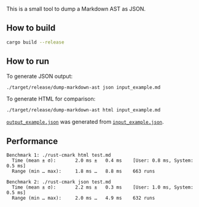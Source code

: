 This is a small tool to dump a Markdown AST as JSON.

## How to build

```sh
cargo build --release
```

## How to run

To generate JSON output:

```sh
./target/release/dump-markdown-ast json input_example.md
```

To generate HTML for comparison:

```sh
./target/release/dump-markdown-ast html input_example.md
```

[`output_example.json`](output_example.json) was generated from [`input_example.json`](input_example.md).

## Performance

```
Benchmark 1: ./rust-cmark html test.md
  Time (mean ± σ):       2.0 ms ±   0.4 ms    [User: 0.8 ms, System: 0.5 ms]
  Range (min … max):     1.8 ms …   8.8 ms    663 runs

Benchmark 2: ./rust-cmark json test.md
  Time (mean ± σ):       2.2 ms ±   0.3 ms    [User: 1.0 ms, System: 0.5 ms]
  Range (min … max):     2.0 ms …   4.9 ms    632 runs
```
